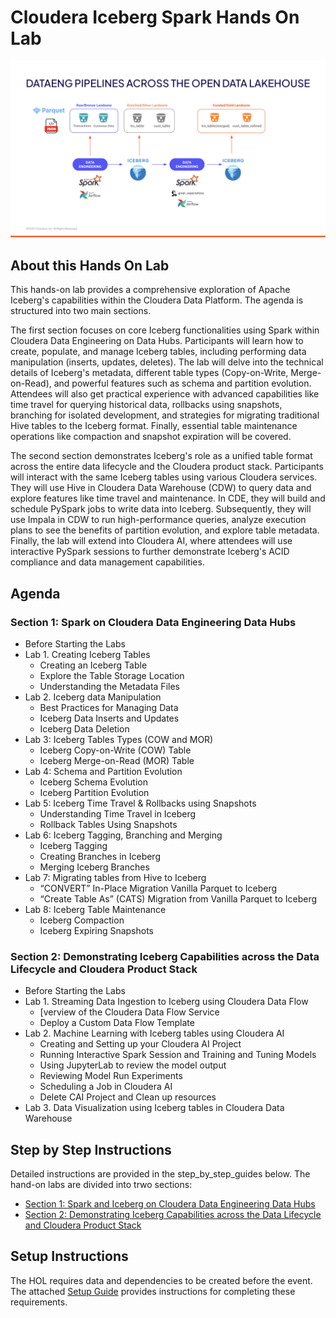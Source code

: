 # Cloudera Iceberg Spark Hands On Lab

![alt text](/img/new-ref-arch.png)

## About this Hands On Lab

This hands-on lab provides a comprehensive exploration of Apache Iceberg's capabilities within the Cloudera Data Platform. The agenda is structured into two main sections.

The first section focuses on core Iceberg functionalities using Spark within Cloudera Data Engineering on Data Hubs. Participants will learn how to create, populate, and manage Iceberg tables, including performing data manipulation (inserts, updates, deletes). The lab will delve into the technical details of Iceberg's metadata, different table types (Copy-on-Write, Merge-on-Read), and powerful features such as schema and partition evolution. Attendees will also get practical experience with advanced capabilities like time travel for querying historical data, rollbacks using snapshots, branching for isolated development, and strategies for migrating traditional Hive tables to the Iceberg format. Finally, essential table maintenance operations like compaction and snapshot expiration will be covered.

The second section demonstrates Iceberg's role as a unified table format across the entire data lifecycle and the Cloudera product stack. Participants will interact with the same Iceberg tables using various Cloudera services. They will use Hive in Cloudera Data Warehouse (CDW) to query data and explore features like time travel and maintenance. In CDE, they will build and schedule PySpark jobs to write data into Iceberg. Subsequently, they will use Impala in CDW to run high-performance queries, analyze execution plans to see the benefits of partition evolution, and explore table metadata. Finally, the lab will extend into Cloudera AI, where attendees will use interactive PySpark sessions to further demonstrate Iceberg's ACID compliance and data management capabilities.

## Agenda

### Section 1: Spark on Cloudera Data Engineering Data Hubs
* Before Starting the Labs
* Lab 1. Creating Iceberg Tables
  * Creating an Iceberg Table
  * Explore the Table Storage Location
  * Understanding the Metadata Files
* Lab 2. Iceberg data Manipulation
  * Best Practices for Managing Data
  * Iceberg Data Inserts and Updates
  * Iceberg Data Deletion
* Lab 3: Iceberg Tables Types (COW and MOR)
  * Iceberg Copy-on-Write (COW) Table
  * Iceberg Merge-on-Read (MOR) Table
* Lab 4: Schema and Partition Evolution
  * Iceberg Schema Evolution
  * Iceberg Partition Evolution
* Lab 5: Iceberg Time Travel & Rollbacks using Snapshots
  * Understanding Time Travel in Iceberg
  * Rollback Tables Using Snapshots
* Lab 6: Iceberg Tagging, Branching and Merging
  * Iceberg Tagging
  * Creating Branches in Iceberg
  * Merging Iceberg Branches
* Lab 7: Migrating tables from Hive to Iceberg
  * “CONVERT” In-Place Migration Vanilla Parquet to Iceberg
  * “Create Table As” (CATS) Migration from Vanilla Parquet to Iceberg
* Lab 8: Iceberg Table Maintenance
  * Iceberg Compaction
  * Iceberg Expiring Snapshots
      
### Section 2: Demonstrating Iceberg Capabilities across the Data Lifecycle and Cloudera Product Stack
* Before Starting the Labs
* Lab 1. Streaming Data Ingestion to Iceberg using Cloudera Data Flow
  * [verview of the Cloudera Data Flow Service
  * Deploy a Custom Data Flow Template
* Lab 2. Machine Learning with Iceberg tables using Cloudera AI
  * Creating and Setting up your Cloudera AI Project
  * Running Interactive Spark Session and Training and Tuning Models
  * Using JupyterLab to review the model output
  * Reviewing Model Run Experiments
  * Scheduling a Job in Cloudera AI
  * Delete CAI Project and Clean up resources
* Lab 3. Data Visualization using Iceberg tables in Cloudera Data Warehouse

## Step by Step Instructions

Detailed instructions are provided in the step_by_step_guides below. The hand-on labs are divided into trwo sections:

* [Section 1: Spark and Iceberg on Cloudera Data Engineering Data Hubs](step-by-step-guides/Section%201%3A%20Spark%20on%20Cloudera%20Data%20Engineering%20Data%20Hubs.md)
* [Section 2: Demonstrating Iceberg Capabilities across the Data Lifecycle and Cloudera Product Stack](step-by-step-guides/Section%202%3A%20Demonstrating%20Iceberg%20Capabilities%20across%20the%20Data%20Lifecycle%20and%20Cloudera%20Product%20Stack.md)

## Setup Instructions

The HOL requires data and dependencies to be created before the event. The attached [Setup Guide](https://github.com/richard-vh/iceberg-spark-hol/blob/main/setup/README.md) provides instructions for completing these requirements.

